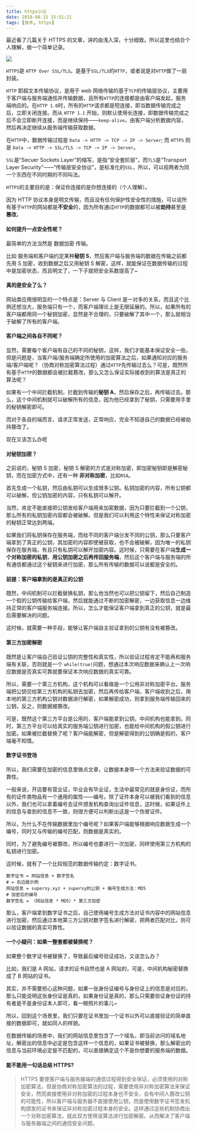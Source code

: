 ```yaml
---
title: https小记
date: 2018-08-15 15:51:21
tags: [技术, https]
---
```


最近看了几篇关于 HTTPS 的文章，讲的由浅入深，十分细致。所以这里也结合个人理解，做一个简单记录。

![](https://ws1.sinaimg.cn/large/0064OUUqly1fuafo0hm18j30ka06z44d.jpg)

`HTTPS`是 `HTTP Over SSL/TLS`。是基于`SSL/TLS`的`HTTP`，或者说是对`HTTP`做了一层封装。

<!--more-->

`HTTP` 即超文本传输协议，是用于 web 网络传输的基于`TCP`的传输层协议，主要用于客户端与服务端通信并传输数据，且所有`HTTP`的连接都是由客户端发起，服务端响应的。在`HTTP 1.0`时，所有的`HTTP`请求都是短连接，即当数据传输完成之后，立即关闭连接。而从 `HTTP 1.1` 开始，则默认使用长连接，即数据传输完成之后不会立即断开连接，而是继续保持——`keep-alive`，由客户端分析数据内容，然后再决定继续从服务端传输获取数据。

在`HTTP`中，数据传输过程是 `Data -> HTTP -> TCP -> IP -> Server`; 而 `HTTPS` 则是 `Data -> HTTP -> SSL/TLS -> TCP -> IP -> Server`。

`SSL`是“Secuer Sockets Layer”的缩写，是指“安全套阶层”，而`TLS`是“Transport Layer Security”——“传输层安全协议”，是标准化的`SSL`，所以，可以视两者为同一个东西在不同时期的不同叫法。

`HTTPS`的主要目的是：保证你连接的是你想连接的（个人理解）。

因为 HTTP 协议本身是明文传输，而且没有任何保护性安全性的措施，可以说所有基于`HTTP`的网站都是**不安全**的，因为所有通过`HTTP`的数据都可以被**劫持**甚至是**篡改**。

#### 如何提升一点安全性呢？

最简单的方法当然是 数据加密 传输。

比如 服务端和客户端约定某种**秘钥 S**，然后客户端与服务端的数据在传输之前都先用 S 加密，收到数据之后又用秘钥 S 解密，这样，就能保证在数据传输的过程中是加密状态，而且明文了，一下子就把安全系数提高了~

#### 真的是安全了么？

网站类应用很明显的一个特点是：Server 与 Client 是一对多的关系，而且这个比例还想当大，服务端只有一个，而客户端理论上是无限延展的。所以，如果所有的客户端都用同一个秘钥加密，显然是不合理的，只要破解了其中一个，那么就相当于破解了所有的客户端。

#### 客户端之间各自不同呢？

显然，需要每个客户端有自己的不同的秘钥，这样，我们才能基本保证安全一些。但是问题是，当客户端/服务端确定所使用的加密算法之后，如果通知对应的服务端/客户端呢？（协商对称加密算法过程）通过`HTTP`先传输过去么？可是，既然所有基于`HTTP`的数据都会被拦截篡改，那么又怎么保证实际接收到的算法是真正的算法呢？

如果有一个中间拦截机制，拦截到传输的**秘钥 A**，然后保存之后，再传输过去。那么，这个中间机制就可以破解所有的信息，因为他已经拿到了秘钥，只需要用手里的秘钥解密即可。

而对于各自的端而言，请求正常发送，正常响应，完全不知道自己的数据已经被劫持篡改了。

现在又该怎么办呢

#### 对秘钥加密？

之前说的，秘钥 S 加密，秘钥 S 解密的方式是对称加密，即加密秘钥即是解密秘钥，而在加密方式中，还有一种 **非对称加密**，比如`RSA`。

首先生成一个私钥，然后由私钥可以生成很多公钥。私钥加密的内容，所有公钥都可以破解，但公钥加密的内容，只有私钥可以解开。

当然，肯定不能直接把公钥发给客户端用来加密数据，因为只要拦截到一个公钥，那么所有的私钥加密内容都会被破解。但是我们可以利用这个特性来保证对称加密的秘钥正常达到两端。

如果我们将私钥保存在服务端，而给不同的客户端分发不同的公钥，那么只要客户端拿到了真正的公钥，其加密的内容即使被获取，也不会被破解，因为唯一的私钥保存在服务端，有且只有私钥可以解开加密内容。这时候，只需要在客户端**生成一个对称加密的私钥**，**用公钥加密之后再传回服务端**，然后这个客户端与服务端的所有通信都通过这个秘钥来进行加密，那么所有传输的数据可以说都是安全的。

#### 前提：客户端拿到的是真正的公钥

既然，中间机制可以拦截替换私钥，那么他当然也可以把公钥留下，然后自己制造一个假的公钥传输给客户端，然后就能通过不断的加密解密，一边获取信息一边维持正常的客户端服务端连接。所以，怎么才能保证客户端拿到真正的公钥，就是最后需要解决的问题。

这时候，就需要一种手段，能够让客户端自主验证拿到的公钥有没有被篡改。

#### 第三方加密解密

既然是让客户端自己验证公钥的完整性和真实性，所以验证过程肯定不能再和服务端有关联，否则就是一个 `while(true)`问题，想通过本次响应数据来确认上一次响应数据是否真实可靠就要保证本次响应数据的真实可靠。

所以，需要一个第三方机构，这个机构可以看做是一个公用非对称加密平台。服务端把公钥交给第三方机构的私钥去加密，然后再传给客户端，客户端收到之后，用本地的第三方机构公钥对数据进行解密，如果解密成功，则拿到服务端传输回来的公钥，反之，则数据被篡改。

可是，既然这个第三方平台是公用的，客户端能拿到公钥，中间机构也能拿到。同时，第三方平台可以给真实的服务端公钥进行加密，也能给中间机构的假公钥进行加密。如果被拦截替换了呢？客户端能解密，但是解密得到的公钥确是假的，客户端毫不知情。

#### 数字证书登场

所以，我们需要在加密的信息里做点文章，让数据本身带一个方法来验证数据的可靠性。

一般来说，开店要有营业证，毕业会有毕业证，生活中最常见的就是身份证，而所有的证件类物品有一个通用的属性——编号。除了证件本身可以被我们看到的信息以外，我们也可以拿着编号去证件颁发机构查询出证件信息，这时候，如果证件上的信息与查到的信息不一致，则很方便可以判断出这是一个伪冒证件。

所以，为什么不在传输数据里加个编号呢？如果客户端能够根据响应数据生成一个编号，同时又与传输的编号匹配，则数据是真实的。

同时，为了避免编号被篡改，所以编号也要进行一次加密，同样使用第三方机构的私钥进行加密。

这时候，就有了一个比较规范的数据传输约定：数字证书。

```
数字证书 = 网站信息 + 数字签名
# = 右边是示例
网站信息 = supersy.xyz + supersy的公钥 + 编号生成方法：MD5
# 加密后的编号
数字签名 = （网站信息 * MD5）* 第三方加密
```

那么，客户端拿到数字证书之后，自己使用编号生成方法对证书内容中的网站信息进行加密，然后通过本地第三方公钥对数字签名进行解密，把两者匹配对比，则可以验证数据的真实可靠性。

#### 一个小疑问：如果一整套都被替换呢？

如果整个数字证书被替换了，导致最后编号验证成功，又该怎么办？

比如，我们是 A 网站，请求的证书自然也是 A 网站的，可是，中间机构秘密替换成了 B 网站的证书。

其实，并不需要担心这种问题，如果一张身份证编号与身份证上的信息是对应的，那么只能说明这张身份证是真的，如果身份证是真的，那么只需要验证身份证的持有者是不是身份证本人即可，看一眼照片的事儿~

所以，回到这个场景里，我们只要在证书里加一个证书以外可以直接验证的简单直接的数据即可，就如同人的样貌。

在数据传输的场景中，我们的网站信息里包含了一个域名，即当前访问的域名地址，解密出的信息中必定是包含这样一个信息的，如果证书被替换，那么解密出的信息与当前环境必定是不匹配的，可以直接确定这个不是你想要的服务端的数据。

#### 能不能用一句话总结 HTTPS?

> HTTPS 要使客户端与服务器端的通信过程得到安全保证，必须使用的对称加密算法，但是协商对称加密算法的过程，需要使用非对称加密算法来保证安全，然而直接使用非对称加密的过程本身也不安全，会有中间人篡改公钥的可能性，所以客户端与服务器不直接使用公钥，而是使用数字证书签发机构颁发的证书来保证非对称加密过程本身的安全。这样通过这些机制协商出一个对称加密算法，就此双方使用该算法进行加密解密。从而解决了客户端与服务器端之间的通信安全问题。
